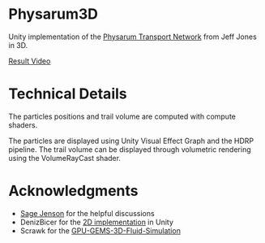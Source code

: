 # Physarum3D

Unity implementation of the [Physarum Transport Network](https://www.mitpressjournals.org/doi/abs/10.1162/artl.2010.16.2.16202) from Jeff Jones in 3D.

[Result Video](https://vimeo.com/379589358)


# Technical Details

The particles positions and trail volume are computed with compute shaders.

The particles are displayed using Unity Visual Effect Graph and the HDRP pipeline.
The trail volume can be displayed through volumetric rendering using the VolumeRayCast shader.

# Acknowledgments

- [Sage Jenson](https://sagejenson.com/) for the helpful discussions
- DenizBicer for the [2D implementation](https://github.com/DenizBicer/Physarum) in Unity
- Scrawk for the [GPU-GEMS-3D-Fluid-Simulation](https://github.com/Scrawk/GPU-GEMS-3D-Fluid-Simulation)
